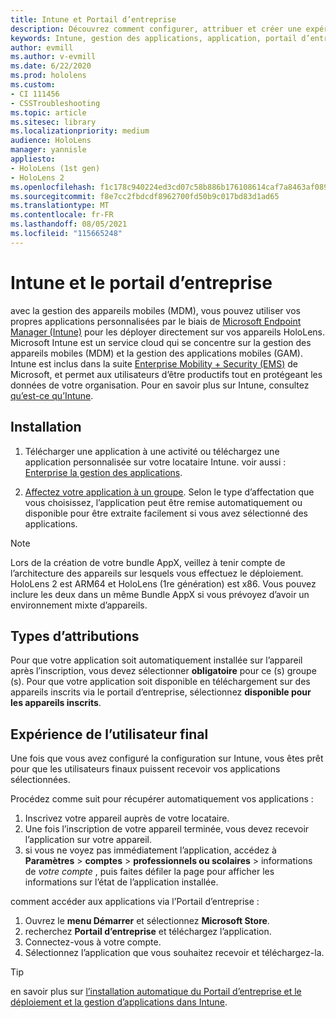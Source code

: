 ```yaml
---
title: Intune et Portail d’entreprise
description: Découvrez comment configurer, attribuer et créer une expérience utilisateur confortable avec Intune, la gestion des appareils mobiles et le portail d’entreprise.
keywords: Intune, gestion des applications, application, portail d’entreprise, portail, hololens
author: evmill
ms.author: v-evmill
ms.date: 6/22/2020
ms.prod: hololens
ms.custom:
- CI 111456
- CSSTroubleshooting
ms.topic: article
ms.sitesec: library
ms.localizationpriority: medium
audience: HoloLens
manager: yannisle
appliesto:
- HoloLens (1st gen)
- HoloLens 2
ms.openlocfilehash: f1c178c940224ed3cd07c58b886b176108614caf7a8463af089e2f2357f45553
ms.sourcegitcommit: f8e7cc2fbdcdf8962700fd50b9c017bd83d1ad65
ms.translationtype: MT
ms.contentlocale: fr-FR
ms.lasthandoff: 08/05/2021
ms.locfileid: "115665248"
---
```

# <a name="intune--company-portal"></a>Intune et le portail d’entreprise

avec la gestion des appareils mobiles (MDM), vous pouvez utiliser vos propres applications personnalisées par le biais de [Microsoft Endpoint Manager (Intune)](/intune/windows-holographic-for-business) pour les déployer directement sur vos appareils HoloLens. Microsoft Intune est un service cloud qui se concentre sur la gestion des appareils mobiles (MDM) et la gestion des applications mobiles (GAM). Intune est inclus dans la suite [Enterprise Mobility + Security (EMS)](https://www.microsoft.com/microsoft-365/enterprise-mobility-security) de Microsoft, et permet aux utilisateurs d’être productifs tout en protégeant les données de votre organisation. Pour en savoir plus sur Intune, consultez [qu’est-ce qu’Intune](/mem/intune/fundamentals/what-is-intune).

## <a name="setup"></a>Installation

1. Télécharger une application à une activité ou téléchargez une application personnalisée sur votre locataire Intune. voir aussi : [Enterprise la gestion des applications](/windows/client-management/mdm/enterprise-app-management).

2. [Affectez votre application à un groupe](/mem/intune/apps/apps-deploy). Selon le type d’affectation que vous choisissez, l’application peut être remise automatiquement ou disponible pour être extraite facilement si vous avez sélectionné des applications.

> [!NOTE]
> Lors de la création de votre bundle AppX, veillez à tenir compte de l’architecture des appareils sur lesquels vous effectuez le déploiement. HoloLens 2 est ARM64 et HoloLens (1re génération) est x86. Vous pouvez inclure les deux dans un même Bundle AppX si vous prévoyez d’avoir un environnement mixte d’appareils.

## <a name="assignment-types"></a>Types d’attributions

Pour que votre application soit automatiquement installée sur l’appareil après l’inscription, vous devez sélectionner **obligatoire** pour ce (s) groupe (s).
Pour que votre application soit disponible en téléchargement sur des appareils inscrits via le portail d’entreprise, sélectionnez **disponible pour les appareils inscrits**.

## <a name="end-user-experience"></a>Expérience de l’utilisateur final

Une fois que vous avez configuré la configuration sur Intune, vous êtes prêt pour que les utilisateurs finaux puissent recevoir vos applications sélectionnées.

Procédez comme suit pour récupérer automatiquement vos applications :

1. Inscrivez votre appareil auprès de votre locataire.
2. Une fois l’inscription de votre appareil terminée, vous devez recevoir l’application sur votre appareil.
3. si vous ne voyez pas immédiatement l’application, accédez à **Paramètres**  >  **comptes**  >  **professionnels ou scolaires**  >  informations de *votre compte* , puis faites défiler la page pour afficher les informations sur l’état de l’application installée.

comment accéder aux applications via l’Portail d’entreprise :

1. Ouvrez le **menu Démarrer** et sélectionnez **Microsoft Store**.
2. recherchez **Portail d’entreprise** et téléchargez l’application.
3. Connectez-vous à votre compte.
4. Sélectionnez l’application que vous souhaitez recevoir et téléchargez-la.

> [!Tip]
> en savoir plus sur [l’installation automatique du Portail d’entreprise et le](/mem/intune/apps/company-portal-app) [déploiement et la gestion d’applications dans Intune](/mem/intune/fundamentals/windows-holographic-for-business#deploy-and-manage-apps).
